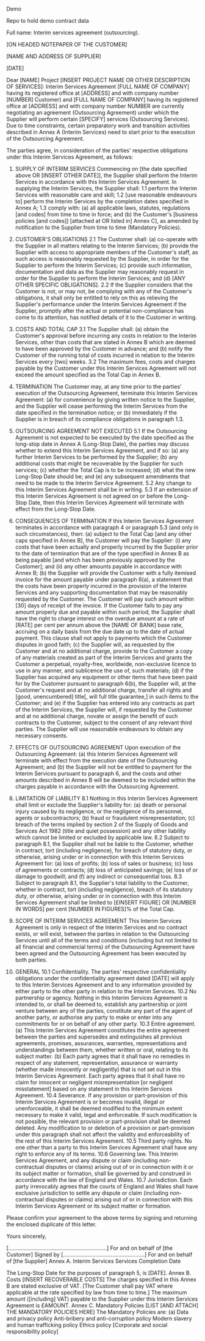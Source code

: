 Demo

Repo to hold demo contract data

Full name: Interim services agreement (outsourcing).

[ON HEADED NOTEPAPER OF THE CUSTOMER]

[NAME AND ADDRESS OF SUPPLIER]

[DATE]

Dear [NAME] Project [INSERT PROJECT NAME OR OTHER DESCRIPTION OF SERVICES]: 
Interim Services Agreement [FULL NAME OF COMPANY] having its registered office at [ADDRESS] and with company number [NUMBER] Customer) and [FULL NAME OF COMPANY] having its registered office at [ADDRESS] and with company number NUMBER are currently negotiating an agreement (Outsourcing Agreement) under which the Supplier will perform certain [SPECIFY] services (Outsourcing Services). Due to time constraints, certain preparatory work and transition activities described in Annex A (Interim Services) need to start prior to the execution of the Outsourcing Agreement.

The parties agree, in consideration of the parties' respective obligations under this Interim Services Agreement, as follows:

1. SUPPLY OF INTERIM SERVICES 
Commencing on [the date specified above OR [INSERT OTHER DATE]], the Supplier shall perform the Interim Services in accordance with this Interim Services Agreement. In supplying the Interim Services, the Supplier shall: 1.1 perform the Interim Services with reasonable care and skill; 1.2 [use reasonable endeavours to] perform the Interim Services by the completion dates specified in Annex A; 1.3 comply with: (a) all applicable laws, statutes, regulations [and codes] from time to time in force; and (b) the Customer's [business policies [and codes]] [attached at OR listed in] Annex C], as amended by notification to the Supplier from time to time (Mandatory Policies).

2. CUSTOMER'S OBLIGATIONS 
2.1 The Customer shall: (a) co-operate with the Supplier in all matters relating to the Interim Services; (b) provide the Supplier with access to appropriate members of the Customer's staff, as such access is reasonably requested by the Supplier, in order for the Supplier to perform the Interim Services; (c) provide such information, documentation and data as the Supplier may reasonably request in order for the Supplier to perform the Interim Services; and (d) [ANY OTHER SPECIFIC OBLIGATIONS]. 2.2 If the Supplier considers that the Customer is not, or may not, be complying with any of the Customer's obligations, it shall only be entitled to rely on this as relieving the Supplier's performance under the Interim Services Agreement if the Supplier, promptly after the actual or potential non-compliance has come to its attention, has notified details of it to the Customer in writing.

3. COSTS AND TOTAL CAP 
3.1 The Supplier shall: (a) obtain the Customer's approval before incurring any costs in relation to the Interim Services, other than costs that are stated in Annex B which are deemed to have been approved by the Customer in advance; and (b) notify the Customer of the running total of costs incurred in relation to the Interim Services every [two] weeks. 3.2 The maximum fees, costs and charges payable by the Customer under this Interim Services Agreement will not exceed the amount specified as the Total Cap in Annex B.

4. TERMINATION 
The Customer may, at any time prior to the parties' execution of the Outsourcing Agreement, terminate this Interim Services Agreement: (a) for convenience by giving written notice to the Supplier, and the Supplier will cease performing the Interim Services from the date specified in the termination notice; or (b) immediately if the Supplier is in breach of its compliance obligations in paragraph 1.3.

5. OUTSOURCING AGREEMENT NOT EXECUTED 
5.1 If the Outsourcing Agreement is not expected to be executed by the date specified as the long-stop date in Annex A (Long-Stop Date), the parties may discuss whether to extend this Interim Services Agreement, and if so: (a) any further Interim Services to be performed by the Supplier; (b) any additional costs that might be recoverable by the Supplier for such services; (c) whether the Total Cap is to be increased; (d) what the new Long-Stop Date should be; and (e) any subsequent amendments that need to be made to the Interim Service Agreement. 5.2 Any change to this Interim Services Agreement shall be in writing. 5.3 If an extension of this Interim Services Agreement is not agreed on or before the Long-Stop Date, then this Interim Services Agreement will terminate with effect from the Long-Stop Date.

6. CONSEQUENCES OF TERMINATION 
If this Interim Services Agreement terminates in accordance with paragraph 4 or paragraph 5.3 (and only in such circumstances), then: (a) subject to the Total Cap [and any other caps specified in Annex B], the Customer will pay the Supplier: (i) any costs that have been actually and properly incurred by the Supplier prior to the date of termination that are of the type specified in Annex B as being payable [and which has been previously approved by the Customer]; and (ii) any other amounts payable in accordance with Annex B; (b) the Supplier will provide the Customer with a fully itemised invoice for the amount payable under paragraph 6(a), a statement that the costs have been properly incurred in the provision of the Interim Services and any supporting documentation that may be reasonably requested by the Customer. The Customer will pay such amount within [30] days of receipt of the invoice. If the Customer fails to pay any amount properly due and payable within such period, the Supplier shall have the right to charge interest on the overdue amount at a rate of [RATE] per cent per annum above the [NAME OF BANK] base rate, accruing on a daily basis from the due date up to the date of actual payment. This clause shall not apply to payments which the Customer disputes in good faith; (c) the Supplier will, as requested by the Customer and at no additional charge, provide to the Customer a copy of any materials created as part of the Interim Services and grants the Customer a perpetual, royalty-free, worldwide, non-exclusive licence to use in any manner, and sublicence the use of, such materials; (d) if the Supplier has acquired any equipment or other items that have been paid for by the Customer pursuant to paragraph 6(b), the Supplier will, at the Customer's request and at no additional charge, transfer all rights and [good, unencumbered] title[, will full title guarantee,] in such items to the Customer; and (e) if the Supplier has entered into any contracts as part of the Interim Services, the Supplier will, if requested by the Customer and at no additional charge, novate or assign the benefit of such contracts to the Customer, subject to the consent of any relevant third parties. The Supplier will use reasonable endeavours to obtain any necessary consents.

7. EFFECTS OF OUTSOURCING AGREEMENT 
Upon execution of the Outsourcing Agreement: (a) this Interim Services Agreement will terminate with effect from the execution date of the Outsourcing Agreement; and (b) the Supplier will not be entitled to payment for the Interim Services pursuant to paragraph 6, and the costs and other amounts described in Annex B will be deemed to be included within the charges payable in accordance with the Outsourcing Agreement.

8. LIMITATION OF LIABILITY 
8.1 Nothing in this Interim Services Agreement shall limit or exclude the Supplier's liability for: (a) death or personal injury caused by its negligence, or the negligence of its personnel, agents or subcontractors; (b) fraud or fraudulent misrepresentation; (c) breach of the terms implied by section 2 of the Supply of Goods and Services Act 1982 (title and quiet possession) and any other liability which cannot be limited or excluded by applicable law. 8.2 Subject to paragraph 8.1, the Supplier shall not be liable to the Customer, whether in contract, tort (including negligence), for breach of statutory duty, or otherwise, arising under or in connection with this Interim Services Agreement for: (a) loss of profits; (b) loss of sales or business; (c) loss of agreements or contracts; (d) loss of anticipated savings; (e) loss of or damage to goodwill; and (f) any indirect or consequential loss. 8.3 Subject to paragraph 8.1, the Supplier's total liability to the Customer, whether in contract, tort (including negligence), breach of its statutory duty, or otherwise, arising under or in connection with this Interim Services Agreement shall be limited to [£INSERT FIGURE] OR [NUMBER IN WORDS] per cent [NUMBER IN FIGURES]% of the Total Cap.

9. SCOPE OF INTERIM SERVICES AGREEMENT 
This Interim Services Agreement is only in respect of the Interim Services and no contract exists, or will exist, between the parties in relation to the Outsourcing Services until all of the terms and conditions (including but not limited to all financial and commercial terms) of the Outsourcing Agreement have been agreed and the Outsourcing Agreement has been executed by both parties.

10. GENERAL 
10.1 Confidentiality. The parties' respective confidentiality obligations under the confidentiality agreement dated [DATE] will apply to this Interim Services Agreement and to any information provided by either party to the other party in relation to the Interim Services. 10.2 No partnership or agency. Nothing in this Interim Services Agreement is intended to, or shall be deemed to, establish any partnership or joint venture between any of the parties, constitute any part of the agent of another party, or authorise any party to make or enter into any commitments for or on behalf of any other party. 10.3 Entire agreement. (a) This Interim Services Agreement constitutes the entire agreement between the parties and supersedes and extinguishes all previous agreements, promises, assurances, warranties, representations and understandings between them, whether written or oral, relating to its subject matter. (b) Each party agrees that it shall have no remedies in respect of any statement, representation, assurance or warranty (whether made innocently or negligently) that is not set out in this Interim Services Agreement. Each party agrees that it shall have no claim for innocent or negligent misrepresentation [or negligent misstatement] based on any statement in this Interim Services Agreement. 10.4 Severance. If any provision or part-provision of this Interim Services Agreement is or becomes invalid, illegal or unenforceable, it shall be deemed modified to the minimum extent necessary to make it valid, legal and enforceable. If such modification is not possible, the relevant provision or part-provision shall be deemed deleted. Any modification to or deletion of a provision or part-provision under this paragraph shall not affect the validity and enforceability of the rest of this Interim Services Agreement. 10.5 Third party rights. No one other than a party to this Interim Services Agreement shall have any right to enforce any of its terms. 10.6 Governing law. This Interim Services Agreement, and any dispute or claim (including non-contractual disputes or claims) arising out of or in connection with it or its subject matter or formation, shall be governed by and construed in accordance with the law of England and Wales. 10.7 Jurisdiction. Each party irrevocably agrees that the courts of England and Wales shall have exclusive jurisdiction to settle any dispute or claim (including non-contractual disputes or claims) arising out of or in connection with this Interim Services Agreement or its subject matter or formation.

Please confirm your agreement to the above terms by signing and returning the enclosed duplicate of this letter.

Yours sincerely,

[................................................................] For and on behalf of [the Customer] Signed by [.....................................................] For and on behalf of [the Supplier] Annex A. Interim Services Services Completion Date

The Long-Stop Date for the purposes of paragraph 5, is [DATE]. Annex B. Costs [INSERT RECOVERABLE COSTS] The charges specified in this Annex B are stated exclusive of VAT. [The Customer shall pay VAT where applicable at the rate specified by law from time to time.] The maximum amount ([including] VAT) payable to the Supplier under this Interim Services Agreement is £AMOUNT. Annex C. Mandatory Policies [LIST [AND ATTACH] THE MANDATORY POLICIES HERE] The Mandatory Policies are: (a) Data and privacy policy Anti-bribery and anti-corruption policy Modern slavery and human trafficking policy Ethics policy [Corporate and social responsibility policy]
